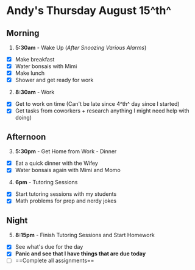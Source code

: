 # **Andy's Thursday August 15^th^**

## Morning

1. **5:30am** - Wake Up (*After Snoozing Various Alarms*)
  - [x] Make breakfast
  - [x] Water bonsais with Mimi
  - [x] Make lunch
  - [x] Shower and get ready for work

2. **8:30am** - Work
  - [x] Get to work on time (Can't be late since 4^th^ day since I started)
  - [x] Get tasks from coworkers + research anything I might need help with doing)

## Afternoon

3. **5:30pm** - Get Home from Work - Dinner
  - [x] Eat a quick dinner with the Wifey
  - [x] Water bonsais again with Mimi and Momo

4. **6pm** - Tutoring Sessions
  - [x] Start tutoring sessions with my students
  - [x] Math problems for prep and nerdy jokes

## Night

5. **8:15pm** - Finish Tutoring Sessions and Start Homework
  - [x] See what's due for the day
  - [x] **Panic and see that I have things that are due today**
  - [ ] ==Complete all assignments==
